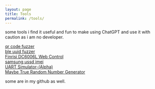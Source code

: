 ```yaml
---
layout: page
title: Tools
permalink: /tools/
---
```


some tools i find it useful and fun to make using ChatGPT and use it with caution as i am no developer. 

<a href="https://rootkit.zip/tools/qrfuzz/index.html">qr code fuzzer</a>
<br>
<a href="https://rootkit.zip/tools/blefuzz/index.html">ble uuid fuzzer</a>
<br>
<a href="https://rootkit.zip/tools/finrisidc6006l/index.html">Finrisi DC6006L Web Control</a>
<br>
<a href="https://rootkit.zip/tools/samsungreset/index.html">samsung ussd imei</a>
<br>
<a href="https://rootkit.zip/tools/uartsiml/index.html">UART Simulator-(Alpha)</a>
<br>
<a href="https://rootkit.zip/tools/ClickRng/index.html">Maybe True Random Number Generator</a>
<br>


some are in my github as well. 



